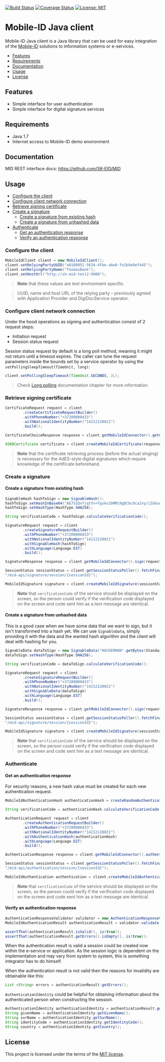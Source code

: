 
[![Build Status](https://travis-ci.org/spyroks/mobile-id-java-client.svg?branch=master)](https://travis-ci.org/spyroks/mobile-id-java-client)
[![Coverage Status](https://img.shields.io/codecov/c/github/spyroks/mobile-id-java-client.svg)](https://codecov.io/gh/spyroks/mobile-id-java-client)
[![License: MIT](https://img.shields.io/github/license/mashape/apistatus.svg)](https://opensource.org/licenses/MIT)

# Mobile-ID Java client
Mobile-ID Java client is a Java library that can be used for easy integration of the [Mobile-ID](https://www.id.ee/index.php?id=36809) solutions to information systems or e-services.

* [Features](#features)
* [Requirements](#requirements)
* [Documentation](#documentation)
* [Usage](#usage)
* [License](#license)

## Features
* Simple interface for user authentication
* Simple interface for digital signature services

## Requirements
* Java 1.7
* Internet access to Mobile-ID demo environment

## Documentation
MID REST interface docs: https://github.com/SK-EID/MID

## Usage
* [Configure the client](#configure-the-client)
* [Configure client network connection](#configure-client-network-connection)
* [Retrieve signing certificate](#retrieve-signing-certificate)
* [Create a signature](#create-a-signature)
  - [Create a signature from existing hash](#create-a-signature-from-existing-hash)
  - [Create a signature from unhashed data](#create-a-signature-from-unhashed-data)
* [Authenticate](#authenticate)
  - [Get an authentication response](#get-an-authentication-response)
  - [Verify an authentication response](#verify-an-authentication-response)

### Configure the client
```java
MobileIdClient client = new MobileIdClient();
client.setRelyingPartyUUID("e8189051-5634-4fbe-a6e8-fe1b9a9ef445");
client.setRelyingPartyName("ToomasBank");
client.setHostUrl("http://sk-mid-test2:9000");
```

> **Note** that these values are test environment specific.

> UUID, name and host URL of the relying party – previously agreed with Application Provider and DigiDocService operator.

### Configure client network connection
Under the hood operations as signing and authentication consist of 2 request steps:

* Initiation request
* Session status request

Session status request by default is a long poll method, meaning it might not return until a timeout expires. The caller can tune the request parameters inside the bounds set by a service operator by using the `setPollingSleepTimeout(TimeUnit, long)`:

```java
client.setPollingSleepTimeout(TimeUnit.SECONDS, 2L);
```

> Check [Long polling](https://github.com/SK-EID/MID#334-long-polling) documentation chapter for more information.

### Retrieve signing certificate
```java
CertificateRequest request = client
        .createCertificateRequestBuilder()
        .withPhoneNumber("+37200000433")
        .withNationalIdentityNumber("14212128021")
        .build();

CertificateChoiceResponse response = client.getMobileIdConnector().getCertificate(request);

X509Certificate certificate = client.createMobileIdCertificate(response);
```

> **Note** that the certificate retrieving process (before the actual singing) is necessary for the AdES-style digital signatures which require knowledge of the certificate beforehand.

### Create a signature

#### Create a signature from existing hash
```java
SignableHash hashToSign = new SignableHash();
hashToSign.setHashInBase64("AE7S1QxYjqtVv+Tgukv2bMMi9gDCbc9ca2vy/iIG6ug=");
hashToSign.setHashType(HashType.SHA256);

String verificationCode = hashToSign.calculateVerificationCode();

SignatureRequest request = client
        .createSignatureRequestBuilder()
        .withPhoneNumber("+37200000433")
        .withNationalIdentityNumber("14212128021")
        .withSignableHash(hashToSign)
        .withLanguage(Language.EST)
        .build();

SignatureResponse response = client.getMobileIdConnector().sign(request);

SessionStatus sessionStatus = client.getSessionStatusPoller().fetchFinalSessionStatus(response.getSessionId(),
"/mid-api/signature/session/{sessionId}");

MobileIdSignature signature = client.createMobileIdSignature(sessionStatus);
```

> **Note** that `verificationCode` of the service should be displayed on the screen, so the person could verify if the verification code displayed on the screen and code sent him as a text message are identical.

#### Create a signature from unhashed data
This is a good case when we have some data that we want to sign, but it isn't transformed into a hash yet. We can use `SignableData`, simply providing it with the data and the wanted hash algorithm and the client will deal with hashing for you.

```java
SignableData dataToSign = new SignableData("HACKERMAN".getBytes(StandardCharsets.UTF_8));
dataToSign.setHashType(HashType.SHA256);

String verificationCode = dataToSign.calculateVerificationCode();

SignatureRequest request = client
        .createSignatureRequestBuilder()
        .withPhoneNumber("+37200000433")
        .withNationalIdentityNumber("14212128021")
        .withSignableData(dataToSign)
        .withLanguage(Language.EST)
        .build();

SignatureResponse response = client.getMobileIdConnector().sign(request);

SessionStatus sessionStatus = client.getSessionStatusPoller().fetchFinalSessionStatus(response.getSessionId(),
"/mid-api/signature/session/{sessionId}");

MobileIdSignature signature = client.createMobileIdSignature(sessionStatus);
```

> **Note** that `verificationCode` of the service should be displayed on the screen, so the person could verify if the verification code displayed on the screen and code sent him as a text message are identical.

### Authenticate

#### Get an authentication response
For security reasons, a new hash value must be created for each new authentication request.

```java
MobileIdAuthenticationHash authenticationHash = createRandomAuthenticationHash();

String verificationCode = authenticationHash.calculateVerificationCode();

AuthenticationRequest request = client
        .createAuthenticationRequestBuilder()
        .withPhoneNumber("+37200000433")
        .withNationalIdentityNumber("14212128021")
        .withAuthenticationHash(authenticationHash)
        .withLanguage(Language.EST)
        .build();

AuthenticationResponse response = client.getMobileIdConnector().authenticate(request);

SessionStatus sessionStatus = client.getSessionStatusPoller().fetchFinalSessionStatus(response.getSessionId(),
"/mid-api/authentication/session/{sessionId}");

MobileIdAuthentication authentication = client.createMobileIdAuthentication(sessionStatus);
```

> **Note** that `verificationCode` of the service should be displayed on the screen, so the person could verify if the verification code displayed on the screen and code sent him as a text message are identical.

#### Verify an authentication response
```java
AuthenticationResponseValidator validator = new AuthenticationResponseValidator();
MobileIdAuthenticationResult authenticationResult = validator.validate(authentication);

assertThat(authenticationResult.isValid(), is(true));
assertThat(authenticationResult.getErrors().isEmpty(), is(true));
```

When the authentication result is valid a session could be created now within the e-service or application. As the session logic is dependent on the implementation and may vary from system to system, this is something integrator has to do himself.

When the authentication result is not valid then the reasons for invalidity are obtainable like this:

```java
List <String> errors = authenticationResult.getErrors();
```

`AuthenticationIdentity` could be helpful for obtaining information about the authenticated person when constructing the session.

```java
AuthenticationIdentity authenticationIdentity = authenticationResult.getAuthenticationIdentity();
String givenName = authenticationIdentity.getGivenName();
String surName = authenticationIdentity.getSurName();
String identityCode = authenticationIdentity.getIdentityCode();
String country = authenticationIdentity.getCountry();
```

## License
This project is licensed under the terms of the [MIT license](LICENSE).
